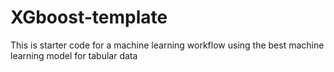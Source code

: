 # XGboost-template
This is starter code for a machine learning workflow using the best machine learning model for tabular data
